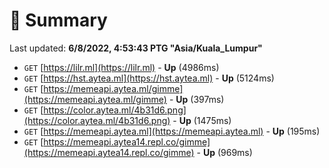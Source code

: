 # 📖 Summary
Last updated: **6/8/2022, 4:53:43 PTG "Asia/Kuala_Lumpur"**

- `GET` [https://lilr.ml](https://lilr.ml) - **Up** (4986ms)
- `GET` [https://hst.aytea.ml](https://hst.aytea.ml) - **Up** (5124ms)
- `GET` [https://memeapi.aytea.ml/gimme](https://memeapi.aytea.ml/gimme) - **Up** (397ms)
- `GET` [https://color.aytea.ml/4b31d6.png](https://color.aytea.ml/4b31d6.png) - **Up** (1475ms)
- `GET` [https://memeapi.aytea.ml](https://memeapi.aytea.ml) - **Up** (195ms)
- `GET` [https://memeapi.aytea14.repl.co/gimme](https://memeapi.aytea14.repl.co/gimme) - **Up** (969ms)
